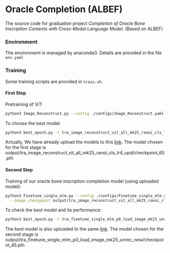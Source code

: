 # Oracle Completion (ALBEF)
The source code for graduation project *Completion of Oracle Bone Inscription Contents with Cross-Modal Language Model*. (Based on ALBEF)
### Environment
The environment is managed by anaconda3. Details are provided in the file `env.yaml`
### Training
Some training scripts are provided in `train.sh`.
#### First Step
Pretraining of ViT:
```bash
python3 Image_Reconstruct.py --config ./configs/Image_Reconstruct.yaml --mode both --save_all=true
```
To choose the best model:
```bash
python3 best_epoch.py -t tra_image_reconstruct_vit_all_mk25_ranoi_cls_lr4_upd -m valid_accuracy_pre --check_only
```
Actually, We have already upload the models to this [link](https://cloud.tsinghua.edu.cn/d/f18e87629fbb4b598994/). The model chosen for the first stage is output/tra_image_reconstruct_vit_all_mk25_ranoi_cls_lr4_upd/checkpoint_65.pth
#### Second Step
Training of our oracle bone inscription completion model (using uploaded model):
```bash
python3 Finetune_single_mlm.py --config ./configs/Finetune_single_mlm.yaml --text_encoder '' --mode both --load_cross \
  --image_checkpoint output/tra_image_reconstruct_vit_all_mk25_ranoi_cls_lr4_upd/checkpoint_65.pth
```
To check the best model and its performance:
```bash
python3 best_epoch.py -t tra_finetune_single_mlm_p0_load_image_mk25_unrec_new --test_only
```
The best model is also uploaded to the same [link](https://cloud.tsinghua.edu.cn/d/f18e87629fbb4b598994/). The model chosen for the second stage is output/tra_finetune_single_mlm_p0_load_image_mk25_unrec_new/checkpoint_45.pth
